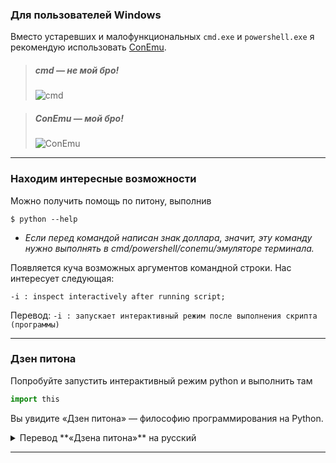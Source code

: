 ### Для пользователей Windows

Вместо устаревших и малофункциональных `cmd.exe` и `powershell.exe` я рекомендую использовать [ConEmu](https://conemu.github.io/).

> ##### cmd — не мой бро!
> ![cmd](https://i.imgur.com/9I6nsfP.png)

> ##### ConEmu — мой бро!
> ![ConEmu](https://i.imgur.com/tq3s6gi.png)

----

### Находим интересные возможности

Можно получить помощь по питону, выполнив
```
$ python --help
```
- _Если перед командой написан знак доллара, значит, эту команду нужно выполнять в cmd/powershell/conemu/эмуляторе терминала._

Появляется куча возможных аргументов командной строки.
Нас интересует следующая:
```
-i : inspect interactively after running script;
```
Перевод: `-i : запускает интерактивный режим после выполнения скрипта (программы)`

----
### Дзен питона
Попробуйте запустить интерактивный режим python и выполнить там
```python
import this
```
Вы увидите «Дзен питона» — философию программирования на Python.

<details>
<summary>Перевод **«Дзена питона»** на русский</summary>
<p>
Красивое лучше, чем уродливое.  

Явное лучше, чем неявное.  

Простое лучше, чем сложное.  

Сложное лучше, чем запутанное.  

Плоское лучше, чем вложенное.  

Разреженное лучше, чем плотное.  

Читаемость имеет значение.  

Особые случаи не настолько особые, чтобы нарушать правила.  

При этом практичность важнее безупречности.  

Ошибки никогда не должны замалчиваться.  

Если они не замалчиваются явно.  

Встретив двусмысленность, отбрось искушение угадать.  

Должен существовать один и, желательно, только один очевидный способ сделать это.  

Хотя он поначалу может быть и не очевиден, если вы не голландец.  

Сейчас лучше, чем никогда.  

Хотя никогда зачастую лучше, чем прямо сейчас.  

Если реализацию сложно объяснить — идея плоха.  

Если реализацию легко объяснить — идея, возможно, хороша.  

Пространства имён — отличная штука! Будем делать их больше!  
</p>
</details>

-----
